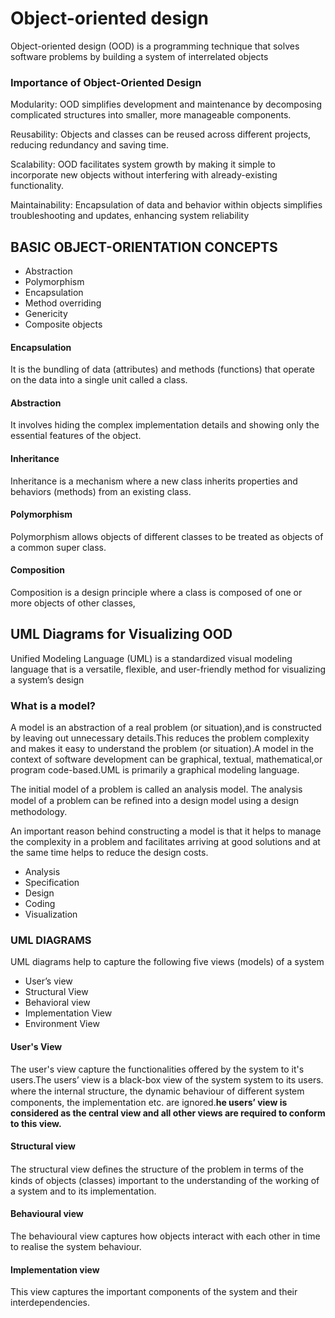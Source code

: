 # Object-oriented design
Object-oriented design (OOD) is a programming technique that solves software problems by building a system of interrelated objects

### Importance of Object-Oriented Design
Modularity: OOD simplifies development and maintenance by decomposing complicated structures into smaller, more manageable components.

Reusability: Objects and classes can be reused across different projects, reducing redundancy and saving time.

Scalability: OOD facilitates system growth by making it simple to incorporate new objects without interfering with already-existing functionality.

Maintainability: Encapsulation of data and behavior within objects simplifies troubleshooting and updates, enhancing system reliability

## BASIC OBJECT-ORIENTATION CONCEPTS

- Abstraction
- Polymorphism
- Encapsulation
- Method overriding
- Genericity
- Composite objects

#### Encapsulation 
It is the bundling of data (attributes) and methods (functions) that operate on the data into a single unit called a class.

#### Abstraction 
It involves hiding the complex implementation details and showing only the essential features of the object.

#### Inheritance
Inheritance is a mechanism where a new class inherits properties and behaviors (methods) from an existing class.

#### Polymorphism
Polymorphism allows objects of different classes to be treated as objects of a common super class. 

#### Composition

Composition is a design principle where a class is composed of one or more objects of other classes,

## UML Diagrams for Visualizing OOD

Unified Modeling Language (UML) is a standardized visual modeling language that is a versatile, flexible, and user-friendly method for visualizing a system’s design


### What is a model?
A model is an abstraction of a real problem (or situation),and is constructed by leaving out unnecessary details.This reduces the problem complexity and makes it easy to understand the problem (or situation).A model in the context of software development can be graphical, textual, mathematical,or program code-based.UML is primarily a graphical modeling
language.

The initial model of a problem is called an analysis model. The analysis
model of a problem can be reﬁned into a design model using a design methodology.

An important reason behind constructing a model is that it helps to manage the complexity in a problem and facilitates arriving at good solutions and at the same time helps to reduce the design costs.

- Analysis
- Specification
- Design
- Coding
- Visualization


### UML DIAGRAMS
UML diagrams help to capture the following five views (models) of a system

- User’s view
- Structural View
- Behavioral view
- Implementation View
- Environment View


#### User's View

The user's view capture the functionalities offered by the system to it's users.The users’ view is a black-box view of the system system to its users.
where the internal structure, the dynamic behaviour of diﬀerent system components, the implementation etc. are ignored.**he users’ view is considered as the central view and all other views are required to conform to this view.**

#### Structural view
The structural view deﬁnes the structure of the problem  in terms of the kinds of objects (classes) important to the understanding of the working of a system and to its implementation.

#### Behavioural view
The behavioural view captures how objects interact with each other in time to realise the system behaviour.

#### Implementation view
This view captures the important components of the system and their interdependencies.
